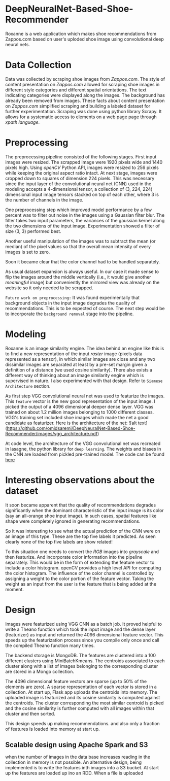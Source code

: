 # DeepNeuralNet-Based-Shoe-Recommender

Roxanne is a web application which makes shoe recommendations from Zappos.com based on user's uploded shoe image using convolutional deep neural nets.

# Data Collection

Data was collected by scraping shoe images from *Zappos.com*. The style of content presentation on *Zappos.com* allowed for scraping shoe images in different style categories and different spatial orientations. The text indicating categories were displayed along the images. The background has already been removed from images. These facts about content presentation on *Zappos.com* simplified scraping and building a labeled dataset for further experimentation.
Scraping was done using python library Scrapy. It allows for a systematic access to elements on a web page page through *xpath language*.

# Preprocessing

The preprocessing pipeline consisted of the following stages. First input images were resized. The scrapped image were 1920 pixels wide and 1440 pixels high. Using *openCV* Python API, images were resized to 256 pixels while keeping the original aspect ratio intact.
At next stage, images were cropped down to squares of dimension 224 pixels. This was necessary since the input layer of the convolutional neural net (CNN) used in the modeling accepts a 4-dimensional tensor, a collection of (3, 224, 224) dimensional input image tensors stacked on top of each other, where 3 is the number of channels in the image.

One preprocessing step which improved model performance by a few percent was to filter out noise in the images using a Gaussian filter blur. The filter takes two input parameters, the variances of the gaussian kernel along the two dimensions of the input image. Experimentation showed a filter of size (3, 3) performed best.

Another useful manipulation of the images was to subtract the mean (or median) of the pixel values so that the overall mean intensity of every images is set to zero.

Soon it became clear that the color channel had to be handled separately.

As usual dataset expansion is always useful. In our case it made sense to flip the images around the middle vertically (i.e., it would give another *meaningful* image) but conveniently the mirrored view was already on the website so it only needed to be scrapped.

`Future work on preprocessing:`
It was found experimentally that background objects in the input image degrades the quality of recommendations. This is to be expected of course. The next step would be to incorporate the `background removal` stage into the pipeline.

# Modeling

Roxanne is an image similarity engine. The idea behind an engine like this is to find a new representation of the input *raster* image (pixels data represented as a tensor), in which similar images are close and any two dissimilar images are separated at least by a pre-set margin given a definition of a distance (we used cosine similarity). There also exists a different way of thinking about an image similarity engine which is supervised in nature. I also experimented with that design. Refer to `Siamese Architecture` section.

As first step VGG convolutional neural net was used to featurize the images. This `feature` vector is the new good representation of the input image. I picked the output of a 4096 dimensional deeper dense layer. VGG was trained on about 1.2 million images belonging to 1000 different classes. VGG's training set included shoe images which made the net a good candidate as featurizer. Here is the architecture of the net:
![alt text]
(https://github.com/omidsaremi/DeepNeuralNet-Based-Shoe-Recommender/images/vgg_architecture.pdf)

At code level, the architecture of the VGG convolutional net was recreated in lasagne, the python library for `deep learning`. The weights and biases in the CNN are loaded from pickled pre-trained model. The code can be found [here]()

# Interesting observations about the dataset

It soon became apparent that the quality of recommendations degrades significantly when the dominant characteristic of the input image is its color (say an all-orange shoe input image). In such cases, spatial features like shape were completely ignored in generating recommendations.

So it was interesting to see what the actual prediction of the CNN were on an image of this type. These are the top five labels it predicted.
As seen clearly none of the top five labels are show related!

To this situation one needs to convert the *RGB* images into *grayscale* and then featurize. And incorporate color information into the pipeline separately. This would be in the form of extending the feature vector to include a color histogram. openCV provides a high level API for computing the color histogram. The influence of the color channel is controlled by assigning a weight to the color portion of the feature vector. Taking the weight as an input from the user is the feature that is being added at the moment.

# Design

Images were featurized using VGG CNN as a batch job. It proved helpful to write a Theano function which took the input image and the dense layer (featurizer) as input and returned the 4096 dimensional feature vector. This speeds up the featurization process since you compile only once and call the compiled Theano function many times.

The backend storage is MongoDB. The features are clustered into a 100 different clusters using MiniBatchKmeans. The centroids associated to each cluster along with a list of images belonging to the corresponding cluster are stored in a Mongo collection.

 The 4096 dimensional feature vectors are sparse (up to 50% of the elements are zero). A sparse representation of each vector is stored in a collection. At start up, Flask app uploads the centroids into memory. The uploaded image is featurized and its cosine similarity is computed against the centroids. The cluster corresponding the most similar centroid is picked and the cosine similarity is further computed with all images within that cluster and then sorted.

 This design speeds up making recommendations. and also only a fraction of features is loaded into memory at start up.

## Scalable design using Apache Spark and S3

when the number of images in the data base increases reading in the collection in memory is not possible. An alternative design, being implemented is to write the features inth images into a S3 bucket. At start up the features are
loaded up ino an RDD. When a file is uploaded
